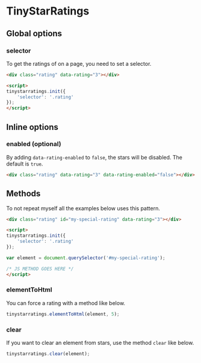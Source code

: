 # TinyStarRatings

## Global options

### selector

To get the ratings of on a page, you need to set a selector.

```html
<div class="rating" data-rating="3"></div>

<script>
tinystarratings.init({
    'selector': '.rating'
});
</script>
```

## Inline options

### enabled (optional)

By adding `data-rating-enabled` to `false`, the stars will be disabled. The default is `true`.

```html
<div class="rating" data-rating="3" data-rating-enabled="false"></div>
```

##  Methods

To not repeat myself all the examples below uses this pattern.

```html
<div class="rating" id="my-special-rating" data-rating="3"></div>

<script>
tinystarratings.init({
    'selector': '.rating'
});

var element = document.querySelector('#my-special-rating');

/* JS METHOD GOES HERE */
</script>
```

### elementToHtml

You can force a rating with a method like below.

```js
tinystarratings.elementToHtml(element, 5);
```

### clear

If you want to clear an element from stars, use the method `clear` like below.

```js
tinystarratings.clear(element);
```
